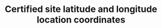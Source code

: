 ---
title: 'Certified site latitude and longitude location coordinates'
field: 'is.certifiedSite.latLong'
slug: 'certification-certified-site-latitude-and-longitude-location-coordinates'
description: 'Latitude and longitude location coordinates in decimal degrees (DD). Recording 4 digits to the right of the decimal provides an accuracy of 10m.'
comment: 'Example of a latitude/longitude coordinate pair in Bolivia: -16.9013, -62.0244'
required: False
module: 'Certified resource or site'
cluster: 'Certification'
policy: 'Geo value. Single value only.'
---